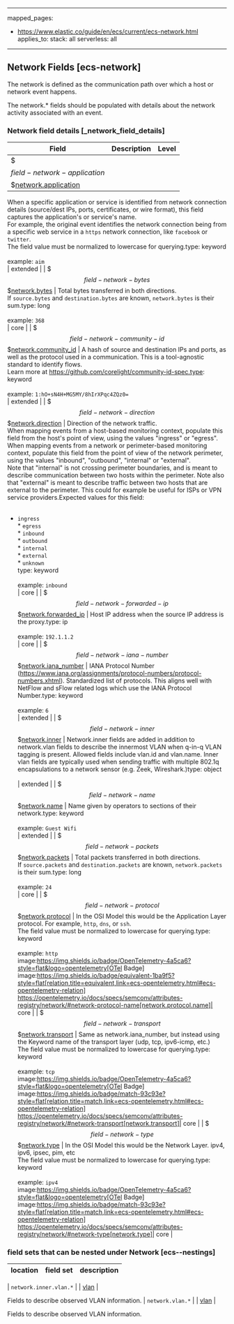 <!-- This file is automatically generated. Don't edit it manually! -->

---
mapped_pages:
  - https://www.elastic.co/guide/en/ecs/current/ecs-network.html
applies_to:
  stack: all
  serverless: all
---

## Network Fields [ecs-network]

The network is defined as the communication path over which a host or network event happens.

The network.* fields should be populated with details about the network activity associated with an event.

### Network field details [_network_field_details]

| Field  | Description | Level |
|---|---|---|
| $$$field-network-application$$$[network.application](#field-network-application) |
When a specific application or service is identified from network connection details (source/dest IPs, ports, certificates, or wire format), this field captures the application's or service's name.<br>For example, the original event identifies the network connection being from a specific web service in a `https` network connection, like `facebook` or `twitter`.<br>The field value must be normalized to lowercase for querying.type: keyword<br><br>
example: `aim`<br>| extended |
| $$$field-network-bytes$$$[network.bytes](#field-network-bytes) |
Total bytes transferred in both directions.<br>If `source.bytes` and `destination.bytes` are known, `network.bytes` is their sum.type: long<br><br>
example: `368`<br>| core |
| $$$field-network-community-id$$$[network.community_id](#field-network-community-id) |
A hash of source and destination IPs and ports, as well as the protocol used in a communication. This is a tool-agnostic standard to identify flows.<br>Learn more at https://github.com/corelight/community-id-spec.type: keyword<br><br>
example: `1:hO+sN4H+MG5MY/8hIrXPqc4ZQz0=`<br>| extended |
| $$$field-network-direction$$$[network.direction](#field-network-direction) |
Direction of the network traffic.<br>When mapping events from a host-based monitoring context, populate this field from the host's point of view, using the values "ingress" or "egress".<br>When mapping events from a network or perimeter-based monitoring context, populate this field from the point of view of the network perimeter, using the values "inbound", "outbound", "internal" or "external".<br>Note that "internal" is not crossing perimeter boundaries, and is meant to describe communication between two hosts within the perimeter. Note also that "external" is meant to describe traffic between two hosts that are external to the perimeter. This could for example be useful for ISPs or VPN service providers.Expected values for this field:<br><br>
* `ingress`<br>* `egress`<br>* `inbound`<br>* `outbound`<br>* `internal`<br>* `external`<br>* `unknown`<br>type: keyword<br><br>
example: `inbound`<br>| core |
| $$$field-network-forwarded-ip$$$[network.forwarded_ip](#field-network-forwarded-ip) |
Host IP address when the source IP address is the proxy.type: ip<br><br>
example: `192.1.1.2`<br>| core |
| $$$field-network-iana-number$$$[network.iana_number](#field-network-iana-number) |
IANA Protocol Number (https://www.iana.org/assignments/protocol-numbers/protocol-numbers.xhtml). Standardized list of protocols. This aligns well with NetFlow and sFlow related logs which use the IANA Protocol Number.type: keyword<br><br>
example: `6`<br>| extended |
| $$$field-network-inner$$$[network.inner](#field-network-inner) |
Network.inner fields are added in addition to network.vlan fields to describe the innermost VLAN when q-in-q VLAN tagging is present. Allowed fields include vlan.id and vlan.name. Inner vlan fields are typically used when sending traffic with multiple 802.1q encapsulations to a network sensor (e.g. Zeek, Wireshark.)type: object<br><br>
| extended |
| $$$field-network-name$$$[network.name](#field-network-name) |
Name given by operators to sections of their network.type: keyword<br><br>
example: `Guest Wifi`<br>| extended |
| $$$field-network-packets$$$[network.packets](#field-network-packets) |
Total packets transferred in both directions.<br>If `source.packets` and `destination.packets` are known, `network.packets` is their sum.type: long<br><br>
example: `24`<br>| core |
| $$$field-network-protocol$$$[network.protocol](#field-network-protocol) |
In the OSI Model this would be the Application Layer protocol. For example, `http`, `dns`, or `ssh`.<br>The field value must be normalized to lowercase for querying.type: keyword<br><br>
example: `http`<br>image:https://img.shields.io/badge/OpenTelemetry-4a5ca6?style=flat&logo=opentelemetry[OTel Badge] image:https://img.shields.io/badge/equivalent-1ba9f5?style=flat[relation,title=equivalent,link=ecs-opentelemetry.html#ecs-opentelemetry-relation] https://opentelemetry.io/docs/specs/semconv/attributes-registry/network/#network-protocol-name[network.protocol.name]| core |
| $$$field-network-transport$$$[network.transport](#field-network-transport) |
Same as network.iana_number, but instead using the Keyword name of the transport layer (udp, tcp, ipv6-icmp, etc.)<br>The field value must be normalized to lowercase for querying.type: keyword<br><br>
example: `tcp`<br>image:https://img.shields.io/badge/OpenTelemetry-4a5ca6?style=flat&logo=opentelemetry[OTel Badge] image:https://img.shields.io/badge/match-93c93e?style=flat[relation,title=match,link=ecs-opentelemetry.html#ecs-opentelemetry-relation] https://opentelemetry.io/docs/specs/semconv/attributes-registry/network/#network-transport[network.transport]| core |
| $$$field-network-type$$$[network.type](#field-network-type) |
In the OSI Model this would be the Network Layer. ipv4, ipv6, ipsec, pim, etc<br>The field value must be normalized to lowercase for querying.type: keyword<br><br>
example: `ipv4`<br>image:https://img.shields.io/badge/OpenTelemetry-4a5ca6?style=flat&logo=opentelemetry[OTel Badge] image:https://img.shields.io/badge/match-93c93e?style=flat[relation,title=match,link=ecs-opentelemetry.html#ecs-opentelemetry-relation] https://opentelemetry.io/docs/specs/semconv/attributes-registry/network/#network-type[network.type]| core |


### field sets that can be nested under Network [ecs--nestings]

| location | field set | description |
|---|---|---|

| `network.inner.vlan.*` |
| [vlan](#ecs-vlan) |

Fields to describe observed VLAN information.
| `network.vlan.*` |
| [vlan](#ecs-vlan) |

Fields to describe observed VLAN information.
